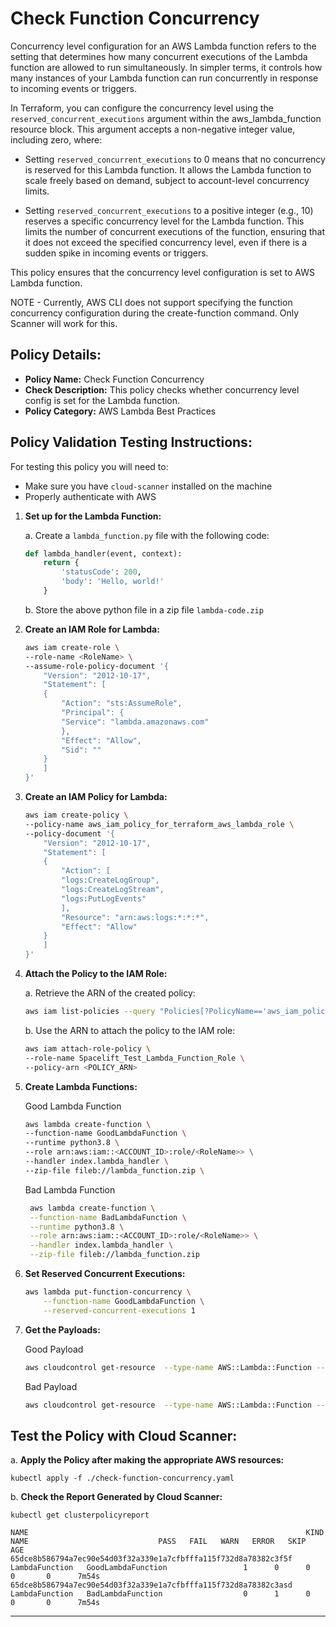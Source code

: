 # Check Function Concurrency

Concurrency level configuration for an AWS Lambda function refers to the setting that determines how many concurrent executions of the Lambda function are allowed to run simultaneously. In simpler terms, it controls how many instances of your Lambda function can run concurrently in response to incoming events or triggers.

In Terraform, you can configure the concurrency level using the `reserved_concurrent_executions` argument within the aws_lambda_function resource block. This argument accepts a non-negative integer value, including zero, where:

- Setting `reserved_concurrent_executions` to 0 means that no concurrency is reserved for this Lambda function. It allows the Lambda function to scale freely based on demand, subject to account-level concurrency limits.

- Setting `reserved_concurrent_executions` to a positive integer (e.g., 10) reserves a specific concurrency level for the Lambda function. This limits the number of concurrent executions of the function, ensuring that it does not exceed the specified concurrency level, even if there is a sudden spike in incoming events or triggers.

This policy ensures that the concurrency level configuration is set to AWS Lambda function.

NOTE - Currently, AWS CLI does not support specifying the function concurrency configuration during the create-function command. Only Scanner will work for this.

## Policy Details:

-   **Policy Name:** Check Function Concurrency
-   **Check Description:** This policy checks whether concurrency level config is set for the Lambda function.
-   **Policy Category:** AWS Lambda Best Practices

## Policy Validation Testing Instructions:

For testing this policy you will need to:

-   Make sure you have `cloud-scanner` installed on the machine
-   Properly authenticate with AWS

1. **Set up for the Lambda Function:**

    a. Create a `lambda_function.py` file with the following code:

    ```python
    def lambda_handler(event, context):
        return {
            'statusCode': 200,
            'body': 'Hello, world!'
        }
    ```

    b. Store the above python file in a zip file `lambda-code.zip`
2. **Create an IAM Role for Lambda:**
    ```bash
    aws iam create-role \
    --role-name <RoleName> \
    --assume-role-policy-document '{
        "Version": "2012-10-17",
        "Statement": [
        {
            "Action": "sts:AssumeRole",
            "Principal": {
            "Service": "lambda.amazonaws.com"
            },
            "Effect": "Allow",
            "Sid": ""
        }
        ]
    }'
    ```
3. **Create an IAM Policy for Lambda:**
    ```bash
    aws iam create-policy \
    --policy-name aws_iam_policy_for_terraform_aws_lambda_role \
    --policy-document '{
        "Version": "2012-10-17",
        "Statement": [
        {
            "Action": [
            "logs:CreateLogGroup",
            "logs:CreateLogStream",
            "logs:PutLogEvents"
            ],
            "Resource": "arn:aws:logs:*:*:*",
            "Effect": "Allow"
        }
        ]
    }'
    ```
4. **Attach the Policy to the IAM Role:**

    a. Retrieve the ARN of the created policy:
    ```bash
    aws iam list-policies --query "Policies[?PolicyName=='aws_iam_policy_for_terraform_aws_lambda_role'].Arn" --output text
    ```
    b. Use the ARN to attach the policy to the IAM role:
    ```bash
    aws iam attach-role-policy \
    --role-name Spacelift_Test_Lambda_Function_Role \
    --policy-arn <POLICY_ARN>
    ```
5. **Create Lambda Functions:**

    Good Lambda Function
    ```bash
    aws lambda create-function \
    --function-name GoodLambdaFunction \
    --runtime python3.8 \
    --role arn:aws:iam::<ACCOUNT_ID>:role/<RoleName>> \
    --handler index.lambda_handler \
    --zip-file fileb://lambda_function.zip \
    ```

    Bad Lambda Function
    ```bash
     aws lambda create-function \
     --function-name BadLambdaFunction \
     --runtime python3.8 \
     --role arn:aws:iam::<ACCOUNT_ID>:role/<RoleName>> \
     --handler index.lambda_handler \
     --zip-file fileb://lambda_function.zip
    ```

6. **Set Reserved Concurrent Executions:**
    ```bash
    aws lambda put-function-concurrency \
        --function-name GoodLambdaFunction \
        --reserved-concurrent-executions 1
    ```

7. **Get the Payloads:**

    Good Payload
    ```bash
    aws cloudcontrol get-resource  --type-name AWS::Lambda::Function --profile devtest-sso --identifier GoodLambdaFunction | jq '.ResourceDescription.Properties |= fromjson'
    ```
    Bad Payload
    ```bash
    aws cloudcontrol get-resource  --type-name AWS::Lambda::Function --profile devtest-sso --identifier BadLambdaFunction | jq '.ResourceDescription.Properties |= fromjson'
    ```


## Test the Policy with Cloud Scanner:

a. **Apply the Policy after making the appropriate AWS resources:**

```
kubectl apply -f ./check-function-concurrency.yaml
```


b. **Check the Report Generated by Cloud Scanner:**

```
kubectl get clusterpolicyreport
```


```
NAME                                                              KIND             NAME                             PASS   FAIL   WARN   ERROR   SKIP      AGE
65dce8b586794a7ec90e54d03f32a339e1a7cfbfffa115f732d8a78382c3f5f   LambdaFunction   GoodLambdaFunction                 1      0      0      0       0      7m54s
65dce8b586794a7ec90e54d03f32a339e1a7cfbfffa115f732d8a78382c3asd   LambdaFunction   BadLambdaFunction                  0      1      0      0       0      7m54s

```

---